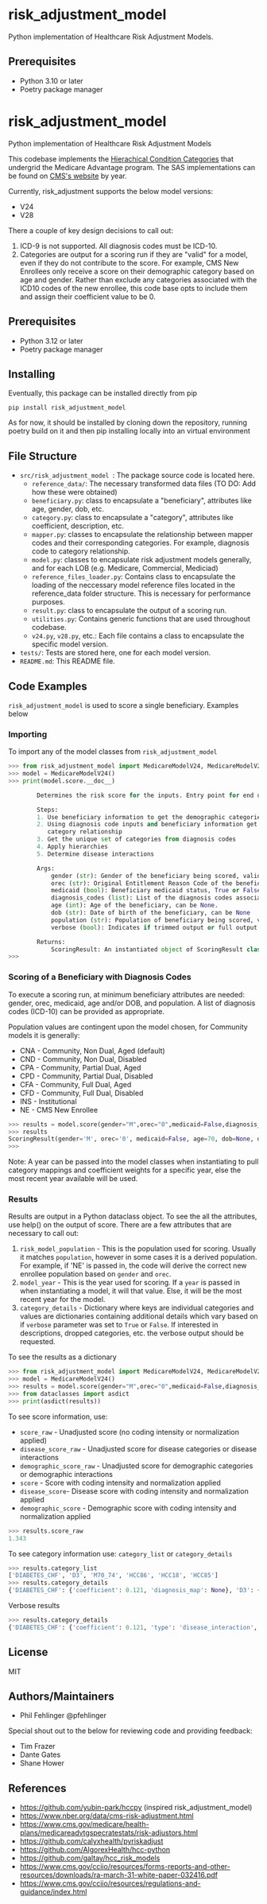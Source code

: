 # risk_adjustment_model
Python implementation of Healthcare Risk Adjustment Models.

## Prerequisites
- Python 3.10 or later
- Poetry package manager
# risk_adjustment_model
Python implementation of Healthcare Risk Adjustment Models

This codebase implements the [Hierachical Condition Categories](https://www.cms.gov/cciio/resources/forms-reports-and-other-resources/downloads/ra-march-31-white-paper-032416.pdf) that undergrid the Medicare Advantage program.
The SAS implementations can be found on [CMS's website](https://www.cms.gov/medicare/payment/medicare-advantage-rates-statistics/risk-adjustment) by year.

Currently, risk_adjustment supports the below model versions:
* V24
* V28

There a couple of key design decisions to call out:
1. ICD-9 is not supported. All diagnosis codes must be ICD-10.
1. Categories are output for a scoring run if they are "valid" for a model, even if they do not contribute to the score. For example, CMS New Enrollees only receive a score on their demographic category based on age and gender. Rather than exclude any categories associated with the ICD10 codes of the new enrollee, this code base opts to include them and assign their coefficient value to be 0.



## Prerequisites
- Python 3.12 or later
- Poetry package manager


## Installing

Eventually, this package can be installed directly from pip

```
pip install risk_adjustment_model
```

As for now, it should be installed by cloning down the repository, running poetry build on it
and then pip installing locally into an virtual environment


## File Structure

- `src/risk_adjustment_model `: The package source code is located here.
  - `reference_data/`: The necessary transformed data files (TO DO: Add how these were obtained)
  - `beneficiary.py`: class to encapsulate a "beneficiary", attributes like age, gender, dob, etc.
  - `category.py`: class to encapsulate a "category", attributes like coefficient, description, etc.
  - `mapper.py`: classes to encapsulate the relationship between mapper codes and their corresponding categories.
                 For example, diagnosis code to category relationship.
  - `model.py`: classes to encapsulate risk adjustment models generally, and for each LOB (e.g. Medicare, Commercial, Mediciad)
  - `reference_files_loader.py`: Contains class to encapsulate the loading of the neccessary model reference files located in
                                 the reference_data folder structure. This is necessary for performance purposes.
  - `result.py`: class to encapsulate the output of a scoring run.
  - `utilities.py`: Contains generic functions that are used throughout codebase.
  - `v24.py`, `v28.py`, etc.: Each file contains a class to encapsulate the specific model version.
- `tests/`: Tests are stored here, one for each model version.
- `README.md`: This README file.


## Code Examples

`risk_adjustment_model` is used to score a single beneficiary. Examples below

### Importing

To import any of the model classes from `risk_adjustment_model`

```python
>>> from risk_adjustment_model import MedicareModelV24, MedicareModelV28
>>> model = MedicareModelV24()
>>> print(model.score.__doc__)

        Determines the risk score for the inputs. Entry point for end users.

        Steps:
        1. Use beneficiary information to get the demographic categories
        2. Using diagnosis code inputs and beneficiary information get the diagnosis code to
           category relationship
        3. Get the unique set of categories from diagnosis codes
        4. Apply hierarchies
        5. Determine disease interactions

        Args:
            gender (str): Gender of the beneficiary being scored, valid values M or F.
            orec (str): Original Entitlement Reason Code of the beneficiary. See: https://bluebutton.cms.gov/assets/ig/ValueSet-orec.html for valid values
            medicaid (bool): Beneficiary medicaid status, True or False
            diagnosis_codes (list): List of the diagnosis codes associated with the beneficiary
            age (int): Age of the beneficiary, can be None.
            dob (str): Date of birth of the beneficiary, can be None
            population (str): Population of beneficiary being scored, valid values are CNA, CND, CPA, CPD, CFA, CFD, INS, NE
            verbose (bool): Indicates if trimmed output or full output is desired

        Returns:
            ScoringResult: An instantiated object of ScoringResult class.
>>>
```

### Scoring of a Beneficiary with Diagnosis Codes

To execute a scoring run, at minimum beneficiary attributes are needed: gender, orec, medicaid, age and/or DOB, and population.
A list of diagnosis codes (ICD-10) can be provided as appropriate.

Population values are contingent upon the model chosen, for Community models it is generally:
- CNA - Community, Non Dual, Aged (default)
- CND - Community, Non Dual, Disabled
- CPA - Community, Partial Dual, Aged
- CPD - Community, Partial Dual, Disabled
- CFA - Community, Full Dual, Aged
- CFD - Community, Full Dual, Disabled
- INS - Institutional
- NE - CMS New Enrollee


```python
>>> results = model.score(gender="M",orec="0",medicaid=False,diagnosis_codes=["E1169", "I5030", "I509", "I2111", "I209"],age=70,population="CNA",)
>>> results
ScoringResult(gender='M', orec='0', medicaid=False, age=70, dob=None, diagnosis_codes=['E1169', 'I5030', 'I509', 'I2111', 'I209'], year=None, population='CNA', risk_model_age=70, risk_model_population='CNA', model_version='v24', model_year=2024, coding_intensity_adjuster=0.941, normalization_factor=1.146, score_raw=1.343, disease_score_raw=0.9490000000000001, demographic_score_raw=0.394, score=1.1028, disease_score=0.7792, demographic_score=0.3236, category_list=['DIABETES_CHF', 'D3', 'M70_74', 'HCC86', 'HCC18', 'HCC85'], category_details={'DIABETES_CHF': {'coefficient': 0.121, 'diagnosis_map': None}, 'D3': {'coefficient': 0.0, 'diagnosis_map': None}, 'M70_74': {'coefficient': 0.394, 'diagnosis_map': None}, 'HCC86': {'coefficient': 0.195, 'diagnosis_map': ['I2111']}, 'HCC18': {'coefficient': 0.302, 'diagnosis_map': ['E1169']}, 'HCC85': {'coefficient': 0.331, 'diagnosis_map': ['I5030', 'I509']}})
>>>
```

Note: A year can be passed into the model classes when instantiating to pull category mappings and coefficient weights for a specific year, else the most recent year available will be used.

### Results

Results are output in a Python dataclass object. To see the all the attributes, use help() on the output of score.
There are a few attributes that are necessary to call out:
1. `risk_model_population` - This is the population used for scoring. Usually it matches `population`, however in some cases it is a derived population. For example, if 'NE' is passed in, the code will derive the correct new enrollee population based on `gender` and `orec`.
1. `model_year` - This is the year used for scoring. If a `year` is passed in when instantiating a model, it will that value. Else, it will be the most recent year for the model.
1. `category_details` - Dictionary where keys are individual categories and values are dictionaries containing additional details which vary based on if `verbose` parameter was set to `True` or `False`. If interested in descriptions, dropped categories, etc. the verbose output should be requested.


To see the results as a dictionary

```python
>>> from risk_adjustment_model import MedicareModelV24, MedicareModelV28
>>> model = MedicareModelV24()
>>> results = model.score(gender="M",orec="0",medicaid=False,diagnosis_codes=["E1169", "I5030", "I509", "I2111", "I209"],age=70,population="CNA",)
>>> from dataclasses import asdict
>>> print(asdict(results))
```

To see score information, use:
- `score_raw` - Unadjusted score (no coding intensity or normalization applied)
- `disease_score_raw` - Unadjusted score for disease categories or disease interactions
- `demographic_score_raw` - Unadjusted score for demographic categories or demographic interactions
- `score` - Score with coding intensity and normalization applied
- `disease_score`- Disease score with coding intensity and normalization applied
- `demographic_score` - Demographic score with coding intensity and normalization applied


```python
>>> results.score_raw
1.343
```

To see category information use: `category_list` or `category_details`

```python
>>> results.category_list
['DIABETES_CHF', 'D3', 'M70_74', 'HCC86', 'HCC18', 'HCC85']
>>> results.category_details
{'DIABETES_CHF': {'coefficient': 0.121, 'diagnosis_map': None}, 'D3': {'coefficient': 0.0, 'diagnosis_map': None}, 'M70_74': {'coefficient': 0.394, 'diagnosis_map': None}, 'HCC86': {'coefficient': 0.195, 'diagnosis_map': ['I2111']}, 'HCC18': {'coefficient': 0.302, 'diagnosis_map': ['E1169']}, 'HCC85': {'coefficient': 0.331, 'diagnosis_map': ['I5030', 'I509']}}
```


Verbose results


```python
>>> results.category_details
{'DIABETES_CHF': {'coefficient': 0.121, 'type': 'disease_interaction', 'category_number': None, 'category_description': 'Congestive Heart Failure*Diabetes', 'dropped_categories': None, 'diagnosis_map': None}, 'D3': {'coefficient': 0.0, 'type': 'disease_count', 'category_number': None, 'category_description': '3 payment HCCs', 'dropped_categories': None, 'diagnosis_map': None}, 'M70_74': {'coefficient': 0.394, 'type': 'demographic', 'category_number': None, 'category_description': 'Male, 70 to 74 Years old', 'dropped_categories': None, 'diagnosis_map': None}, 'HCC86': {'coefficient': 0.195, 'type': 'disease', 'category_number': 86, 'category_description': 'Acute Myocardial Infarction', 'dropped_categories': ['HCC88'], 'diagnosis_map': ['I2111']}, 'HCC18': {'coefficient': 0.302, 'type': 'disease', 'category_number': 18, 'category_description': 'Diabetes with Chronic Complications', 'dropped_categories': None, 'diagnosis_map': ['E1169']}, 'HCC85': {'coefficient': 0.331, 'type': 'disease', 'category_number': 85, 'category_description': 'Congestive Heart Failure', 'dropped_categories': None, 'diagnosis_map': ['I5030', 'I509']}}
```


## License
MIT

## Authors/Maintainers
- Phil Fehlinger @pfehlinger

Special shout out to the below for reviewing code and providing feedback:
- Tim Frazer
- Dante Gates
- Shane Hower

## References
- https://github.com/yubin-park/hccpy (inspired risk_adjustment_model)
- https://www.nber.org/data/cms-risk-adjustment.html
- https://www.cms.gov/medicare/health-plans/medicareadvtgspecratestats/risk-adjustors.html
- https://github.com/calyxhealth/pyriskadjust
- https://github.com/AlgorexHealth/hcc-python
- https://github.com/galtay/hcc_risk_models
- https://www.cms.gov/cciio/resources/forms-reports-and-other-resources/downloads/ra-march-31-white-paper-032416.pdf
- https://www.cms.gov/cciio/resources/regulations-and-guidance/index.html
